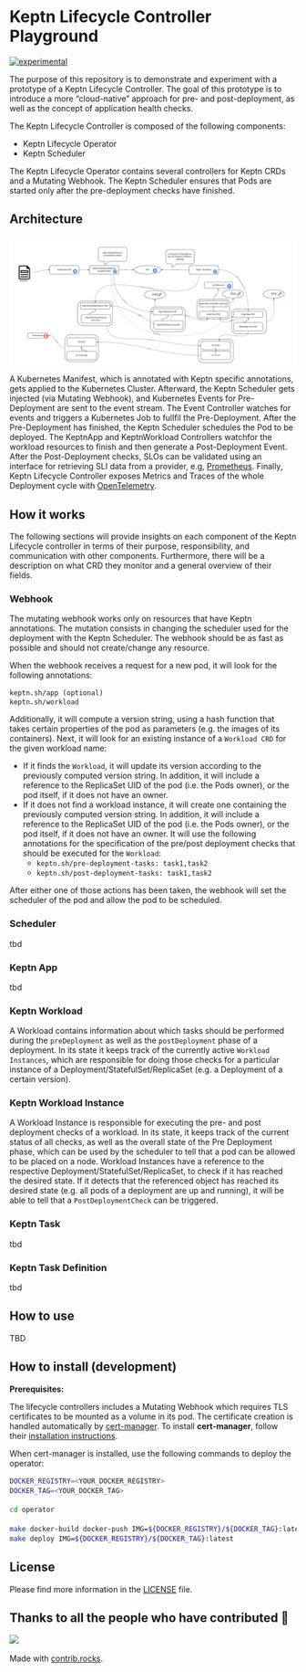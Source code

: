 # Keptn Lifecycle Controller Playground

[![experimental](http://badges.github.io/stability-badges/dist/experimental.svg)](http://github.com/badges/stability-badges)

The purpose of this repository is to demonstrate and experiment with
a prototype of a Keptn Lifecycle Controller.
The goal of this prototype is to introduce a more “cloud-native” approach for pre- and post-deployment, as well as the concept of application health checks.

The Keptn Lifecycle Controller is composed of the following components:

- Keptn Lifecycle Operator
- Keptn Scheduler

The Keptn Lifecycle Operator contains several controllers for Keptn CRDs and a Mutating Webhook.
The Keptn Scheduler ensures that Pods are started only after the pre-deployment checks have finished.

## Architecture

![](./assets/architecture.png)

A Kubernetes Manifest, which is annotated with Keptn specific annotations, gets applied to the Kubernetes Cluster.
Afterward, the Keptn Scheduler gets injected (via Mutating Webhook), and Kubernetes Events for Pre-Deployment are sent to the event stream.
The Event Controller watches for events and triggers a Kubernetes Job to fullfil the Pre-Deployment.
After the Pre-Deployment has finished, the Keptn Scheduler schedules the Pod to be deployed.
The KeptnApp and KeptnWorkload Controllers watchfor the workload resources to finish and then generate a Post-Deployment Event.
After the Post-Deployment checks, SLOs can be validated using an interface for retrieving SLI data from a provider, e.g, [Prometheus](https://prometheus.io/).
Finally, Keptn Lifecycle Controller exposes Metrics and Traces of the whole Deployment cycle with [OpenTelemetry](https://opentelemetry.io/).

## How it works

The following sections will provide insights on each component of the Keptn Lifecycle controller in terms of their purpose, responsibility, and communication with other components.
Furthermore, there will be a description on what CRD they monitor and a general overview of their fields.

### Webhook

The mutating webhook works only on resources that have Keptn annotations.
The mutation consists in changing the scheduler used for the deployment with the Keptn Scheduler.
The webhook should be as fast as possible and should not create/change any resource.

When the webhook receives a request for a new pod, it will look for the following annotations:

```
keptn.sh/app (optional)
keptn.sh/workload
```

Additionally, it will compute a version string, using a hash function that takes certain properties of the pod as parameters
(e.g. the images of its containers).
Next, it will look for an existing instance of a `Workload CRD` for the given workload name:

- If it finds the `Workload`, it will update its version according to the previously computed version string. In addition, it will include a reference to the ReplicaSet UID of the pod (i.e. the Pods owner), or the pod itself, if it does not have an owner.
- If it does not find a workload instance, it will create one containing the previously computed version string. In addition, it will include a reference to the ReplicaSet UID of the pod (i.e. the Pods owner), or the pod itself, if it does not have an owner. 
It will use the following annotations for
the specification of the pre/post deployment checks that should be executed for the `Workload`:
  - `keptn.sh/pre-deployment-tasks: task1,task2`
  - `keptn.sh/post-deployment-tasks: task1,task2`


After either one of those actions has been taken, the webhook will set the scheduler of the pod and allow the pod to be scheduled.


### Scheduler

tbd

### Keptn App

tbd

### Keptn Workload

A Workload contains information about which tasks should be performed during the `preDeployment` as well as the `postDeployment`
phase of a deployment. In its state it keeps track of the currently active `Workload Instances`, which are responsible for doing those checks for
a particular instance of a Deployment/StatefulSet/ReplicaSet (e.g. a Deployment of a certain version). 

### Keptn Workload Instance

A Workload Instance is responsible for executing the pre- and post deployment checks of a workload. In its state, it keeps track of the current status of all checks, as well as the overall state of
the Pre Deployment phase, which can be used by the scheduler to tell that a pod can be allowed to be placed on a node.
Workload Instances have a reference to the respective Deployment/StatefulSet/ReplicaSet, to check if it has reached the desired state. If it detects that the referenced object has reached
its desired state (e.g. all pods of a deployment are up and running), it will be able to tell that a `PostDeploymentCheck` can be triggered.

### Keptn Task

tbd

### Keptn Task Definition

tbd

## How to use

TBD

## How to install (development)

**Prerequisites:**

The lifecycle controllers includes a Mutating Webhook which requires TLS certificates to be mounted as a volume in its pod. The certificate creation
is handled automatically by [cert-manager](https://cert-manager.io). To install **cert-manager**, follow their [installation instructions](https://cert-manager.io/docs/installation/).

When cert-manager is installed, use the following commands to deploy the operator:

```bash
DOCKER_REGISTRY=<YOUR_DOCKER_REGISTRY>
DOCKER_TAG=<YOUR_DOCKER_TAG>

cd operator

make docker-build docker-push IMG=${DOCKER_REGISTRY}/${DOCKER_TAG}:latest
make deploy IMG=${DOCKER_REGISTRY}/${DOCKER_TAG}:latest
```


## License

Please find more information in the [LICENSE](LICENSE) file.

## Thanks to all the people who have contributed 💜

<a href="https://github.com/keptn-sandbox/lifecycle-controller/graphs/contributors">
  <img src="https://contrib.rocks/image?repo=keptn-sandbox/lifecycle-controller" />
</a>

Made with [contrib.rocks](https://contrib.rocks).